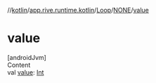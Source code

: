 //[kotlin](../../../../index.md)/[app.rive.runtime.kotlin](../../index.md)/[Loop](../index.md)/[NONE](index.md)/[value](value.md)



# value  
[androidJvm]  
Content  
val [value](value.md): [Int](https://kotlinlang.org/api/latest/jvm/stdlib/kotlin/-int/index.html)  



